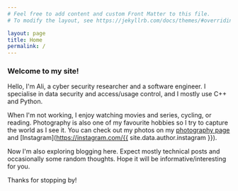```yaml
---
# Feel free to add content and custom Front Matter to this file.
# To modify the layout, see https://jekyllrb.com/docs/themes/#overriding-theme-defaults

layout: page
title: Home
permalink: /
---
```


### Welcome to my site!

Hello, I'm Ali, a cyber security researcher and a software engineer.
I specialise in data security and access/usage control, and I mostly use C++ and Python.

When I'm not working, I enjoy watching movies and series, cycling, or reading.
Photography is also one of my favourite hobbies so I try to capture the world as I see it. You can check out my photos on my [photography page](https://haririali.gitlab.io/photography/) and [Instagram](https://instagram.com/{{ site.data.author.instagram }}).

Now I'm also exploring blogging here. Expect mostly technical posts and occasionally some random thoughts. Hope it will be informative/interesting for you.

Thanks for stopping by!
